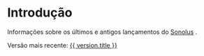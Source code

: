 # Introdução

Informações sobre os últimos e antigos lançamentos do [Sonolus](https://sonolus.com) .

Versão mais recente: <a href="%60./versions/%24%7Bversion.link%7D%60">{{ version.title }}</a>
